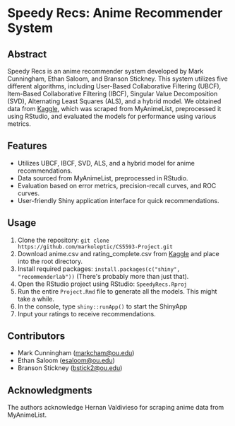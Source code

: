 # Speedy Recs: Anime Recommender System

## Abstract
Speedy Recs is an anime recommender system developed by Mark Cunningham, Ethan Saloom, and Branson Stickney. This system utilizes five different algorithms, including User-Based Collaborative Filtering (UBCF), Item-Based Collaborative Filtering (IBCF), Singular Value Decomposition (SVD), Alternating Least Squares (ALS), and a hybrid model. We obtained data from [Kaggle](https://www.kaggle.com/datasets/hernan4444/anime-recommendation-database-2020), which was scraped from MyAnimeList, preprocessed it using RStudio, and evaluated the models for performance using various metrics.

## Features
- Utilizes UBCF, IBCF, SVD, ALS, and a hybrid model for anime recommendations.
- Data sourced from MyAnimeList, preprocessed in RStudio.
- Evaluation based on error metrics, precision-recall curves, and ROC curves.
- User-friendly Shiny application interface for quick recommendations.

## Usage
1. Clone the repository: `git clone https://github.com/markoleptic/CS5593-Project.git`
2. Download anime.csv and rating_complete.csv from [Kaggle](https://www.kaggle.com/datasets/hernan4444/anime-recommendation-database-2020) and place into the root directory.
3. Install required packages: `install.packages(c("shiny", "recommenderlab"))` (There's probably more than just that).
4. Open the RStudio project using RStudio: `SpeedyRecs.Rproj `
5. Run the entire `Project.Rmd` file to generate all the models. This might take a while.
6. In the console, type `shiny::runApp()` to start the ShinyApp
7. Input your ratings to receive recommendations.

## Contributors
- Mark Cunningham (markcham@ou.edu)
- Ethan Saloom (esaloom@ou.edu)
- Branson Stickney (bstick2@ou.edu)

## Acknowledgments
The authors acknowledge Hernan Valdivieso for scraping anime data from MyAnimeList.
